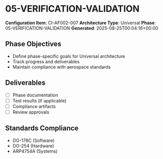 # 05-VERIFICATION-VALIDATION

**Configuration Item**: CI-AF002-007
**Architecture Type**: Universal
**Phase**: 05-VERIFICATION-VALIDATION
**Generated**: 2025-08-25T00:04:16+00:00

## Phase Objectives
- Define phase-specific goals for Universal architecture
- Track progress and deliverables
- Maintain compliance with aerospace standards

## Deliverables
- [ ] Phase documentation
- [ ] Test results (if applicable)
- [ ] Compliance artifacts
- [ ] Review approvals

## Standards Compliance
- DO-178C (Software)
- DO-254 (Hardware)
- ARP4754A (Systems)
